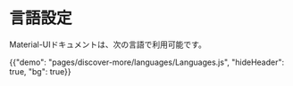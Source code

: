 # 言語設定

<p class="description">Material-UIドキュメントは、次の言語で利用可能です。</p>

{{"demo": "pages/discover-more/languages/Languages.js", "hideHeader": true, "bg": true}}